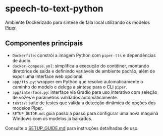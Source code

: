 # speech-to-text-python

Ambiente Dockerizado para síntese de fala local utilizando os modelos [Piper](https://huggingface.co/rhasspy/).

## Componentes principais

- `Dockerfile`: constrói a imagem Python com `piper-tts` e dependências de áudio.
- `docker-compose.yml`: simplifica a execução do contêiner, montando diretórios de saída e definindo variáveis de ambiente padrão, além de expor uma interface web opcional.
- `app/tts.py`: wrapper em Python que resolve automaticamente o caminho do modelo e delega a síntese para o CLI `piper`.
- `app/interface.py`: interface via Gradio para uso interativo com seleção de vozes e parâmetros validados automaticamente.
- `tests/`: suíte de testes que valida a detecção dinâmica de opções dos modelos Piper.
- `SETUP_GUIDE.md`: guia passo a passo para configurar uma nova máquina Windows com os modelos já baixados.

Consulte o [SETUP_GUIDE.md](SETUP_GUIDE.md) para instruções detalhadas de uso.
